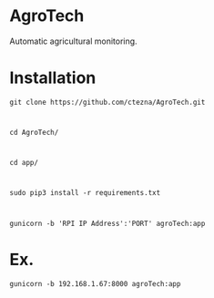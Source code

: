 # AgroTech
Automatic agricultural monitoring.

# Installation
`git clone https://github.com/ctezna/AgroTech.git`
#
`cd AgroTech/`
#
`cd app/`
#
`sudo pip3 install -r requirements.txt`
#
`gunicorn -b 'RPI IP Address':'PORT' agroTech:app`
#
# Ex.
`gunicorn -b 192.168.1.67:8000 agroTech:app`
